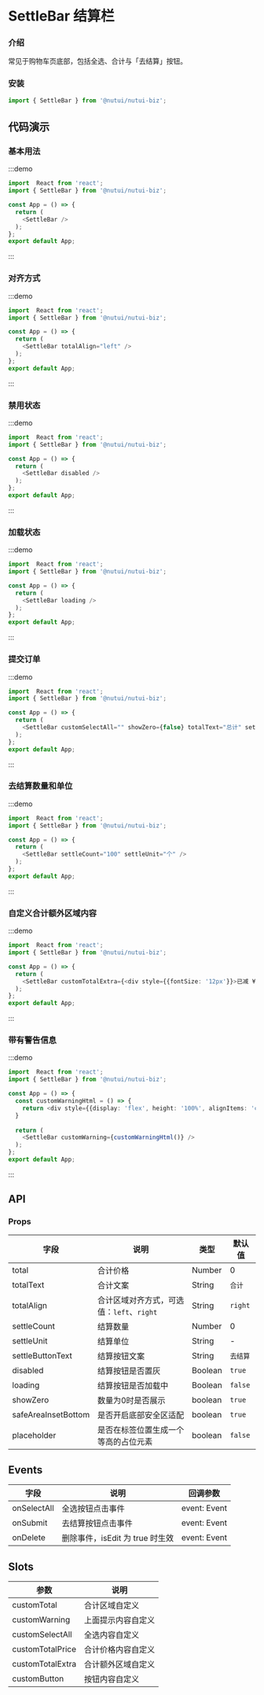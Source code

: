 #  SettleBar 结算栏

### 介绍

常见于购物车页底部，包括全选、合计与「去结算」按钮。

### 安装

```javascript
import { SettleBar } from '@nutui/nutui-biz';
```

## 代码演示

### 基本用法

:::demo

```ts
import  React from 'react';
import { SettleBar } from '@nutui/nutui-biz';

const App = () => {
  return (
    <SettleBar />
  );
};
export default App;
```

:::

### 对齐方式

:::demo

```ts
import  React from 'react';
import { SettleBar } from '@nutui/nutui-biz';

const App = () => {
  return (
    <SettleBar totalAlign="left" />
  );
};
export default App;
```

:::

### 禁用状态

:::demo

```ts
import  React from 'react';
import { SettleBar } from '@nutui/nutui-biz';

const App = () => {
  return (
    <SettleBar disabled />
  );
};
export default App;
```

:::

### 加载状态

:::demo

```ts
import  React from 'react';
import { SettleBar } from '@nutui/nutui-biz';

const App = () => {
  return (
    <SettleBar loading />
  );
};
export default App;
```

:::

### 提交订单

:::demo

```ts
import  React from 'react';
import { SettleBar } from '@nutui/nutui-biz';

const App = () => {
  return (
    <SettleBar customSelectAll="" showZero={false} totalText="总计" settleButtonText="提交订单" />
  );
};
export default App;
```

:::

### 去结算数量和单位

:::demo

```ts
import  React from 'react';
import { SettleBar } from '@nutui/nutui-biz';

const App = () => {
  return (
    <SettleBar settleCount="100" settleUnit="个" />
  );
};
export default App;
```

:::

### 自定义合计额外区域内容

:::demo

```ts
import  React from 'react';
import { SettleBar } from '@nutui/nutui-biz';

const App = () => {
  return (
    <SettleBar customTotalExtra={<div style={{fontSize: '12px'}}>已减 ¥30.00</div>} />
  );
};
export default App;
```

:::

### 带有警告信息

:::demo

```ts
import  React from 'react';
import { SettleBar } from '@nutui/nutui-biz';

const App = () => {
  const customWarningHtml = () => {
    return <div style={{display: 'flex', height: '100%', alignItems: 'center', fontSize: '12px', justifyContent: 'center', color: 'red'}}>此商品无货！</div>
  }
  
  return (
    <SettleBar customWarning={customWarningHtml()} />
  );
};
export default App;
```

:::


## API

### Props


| 字段    | 说明                                       | 类型    | 默认值    |
|---------|--------------------------------------------|---------|-----------|
| total   | 合计价格                                 | Number  | 0         |
| totalText     | 合计文案                   | String  | `合计`    |
| totalAlign | 合计区域对齐方式，可选值：`left`、`right`                       | String  | `right`      |
| settleCount     | 结算数量                               | Number | 0    |
| settleUnit  | 结算单位                                  | String | -    |
| settleButtonText     | 结算按钮文案 | String  | `去结算`     |
| disabled   | 结算按钮是否置灰| Boolean  | `true`      |
| loading   | 结算按钮是否加载中| Boolean  | `false`      |
| showZero   | 数量为0时是否展示                                 | boolean  | `true`          |
| safeAreaInsetBottom   | 是否开启底部安全区适配                                 | boolean  | `true`          |
| placeholder   | 是否在标签位置生成一个等高的占位元素                                 | boolean  | `false`          |


## Events
| 字段 | 说明 | 回调参数 |
|----- | ----- | -----  |
| onSelectAll | 全选按钮点击事件 |  event: Event |
| onSubmit | 去结算按钮点击事件 |  event: Event |
| onDelete | 删除事件，isEdit 为 true 时生效 |  event: Event |

## Slots
| 参数 | 说明 |
|----- | ----- |
| customTotal | 合计区域自定义 |
| customWarning | 上面提示内容自定义 |
| customSelectAll | 全选内容自定义 |
| customTotalPrice | 合计价格内容自定义 |
| customTotalExtra | 合计额外区域自定义 |
| customButton | 按钮内容自定义 |